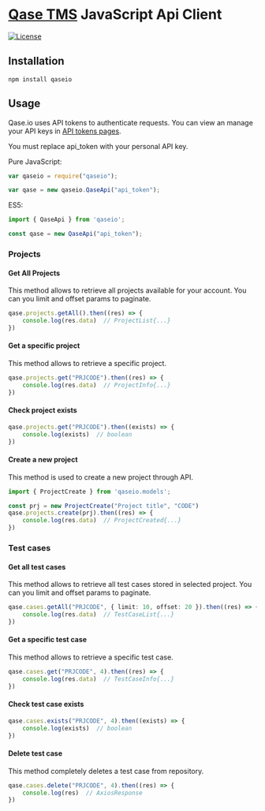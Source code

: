 # [Qase TMS](https://qase.io) JavaScript Api Client

[![License](https://lxgaming.github.io/badges/License-Apache%202.0-blue.svg)](https://www.apache.org/licenses/LICENSE-2.0)

## Installation

```
npm install qaseio
```

## Usage ##
Qase.io uses API tokens to authenticate requests. You can view an manage your API keys in [API tokens pages](https://app.qase.io/user/api/token).

You must replace api_token with your personal API key.

Pure JavaScript:

```javascript
var qaseio = require("qaseio");

var qase = new qaseio.QaseApi("api_token");
```


ES5:

```typescript
import { QaseApi } from 'qaseio';

const qase = new QaseApi("api_token");
```

### Projects ###

#### Get All Projects ####
This method allows to retrieve all projects available for your account. You can you limit and offset params to paginate.

```typescript
qase.projects.getAll().then((res) => {
    console.log(res.data)  // ProjectList{...}
})
```

#### Get a specific project ####
This method allows to retrieve a specific project.

```typescript
qase.projects.get("PRJCODE").then((res) => {
    console.log(res.data)  // ProjectInfo{...}
})
```

#### Check project exists ####

```typescript
qase.projects.get("PRJCODE").then((exists) => {
    console.log(exists)  // boolean
})
```

#### Create a new project ####
This method is used to create a new project through API.

```typescript
import { ProjectCreate } from 'qaseio.models';

const prj = new ProjectCreate("Project title", "CODE")
qase.projects.create(prj).then((res) => {
    console.log(res.data)  // ProjectCreated{...}
})
```

### Test cases ###

#### Get all test cases ####
This method allows to retrieve all test cases stored in selected project. You can you limit and offset params to paginate.

```typescript
qase.cases.getAll("PRJCODE", { limit: 10, offset: 20 }).then((res) => {
    console.log(res.data)  // TestCaseList{...}
})
```

#### Get a specific test case ####
This method allows to retrieve a specific test case.

```typescript
qase.cases.get("PRJCODE", 4).then((res) => {
    console.log(res.data)  // TestCaseInfo{...}
})
```

#### Check test case exists ####

```typescript
qase.cases.exists("PRJCODE", 4).then((exists) => {
    console.log(exists)  // boolean
})
```

#### Delete test case ####
This method completely deletes a test case from repository.

```typescript
qase.cases.delete("PRJCODE", 4).then((res) => {
    console.log(res)  // AxiosResponse
})
```
